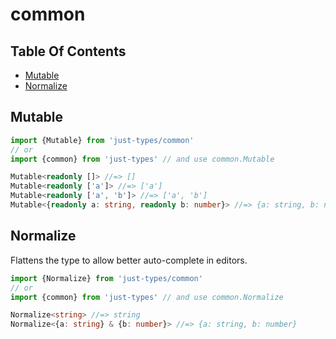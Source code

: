 # common

## Table Of Contents

- [Mutable](#mutable)
- [Normalize](#normalize)

## Mutable

```ts
import {Mutable} from 'just-types/common'
// or
import {common} from 'just-types' // and use common.Mutable

Mutable<readonly []> //=> []
Mutable<readonly ['a']> //=> ['a']
Mutable<readonly ['a', 'b']> //=> ['a', 'b']
Mutable<{readonly a: string, readonly b: number}> //=> {a: string, b: number}
```

## Normalize
Flattens the type to allow better auto-complete in editors.
```ts
import {Normalize} from 'just-types/common'
// or
import {common} from 'just-types' // and use common.Normalize

Normalize<string> //=> string
Normalize<{a: string} & {b: number}> //=> {a: string, b: number}
```
